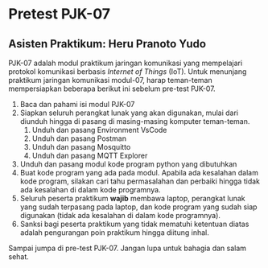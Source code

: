 # Pretest PJK-07
## Asisten Praktikum: Heru Pranoto Yudo
PJK-07 adalah modul praktikum jaringan komunikasi yang mempelajari protokol komunikasi berbasis *Internet of Things* (IoT). Untuk menunjang praktikum jaringan komunikasi modul-07, harap teman-teman mempersiapkan beberapa berikut ini sebelum pre-test PJK-07.

1. Baca dan pahami isi modul PJK-07
2. Siapkan seluruh perangkat lunak yang akan digunakan, mulai dari diunduh hingga di pasang di masing-masing komputer teman-teman.
   1. Unduh dan pasang Environment VsCode
   2. Unduh dan pasang Postman
   3. Unduh dan pasang Mosquitto
   4. Unduh dan pasang MQTT Explorer
3. Unduh dan pasang modul kode program python yang dibutuhkan
4. Buat kode program yang ada pada modul. Apabila ada kesalahan dalam kode program, silakan cari tahu permasalahan dan perbaiki hingga tidak ada kesalahan di dalam kode programnya. 
5. Seluruh peserta praktikum **wajib** membawa laptop, perangkat lunak yang sudah terpasang pada laptop, dan kode program yang sudah siap digunakan (tidak ada kesalahan di dalam kode programnya).
6. Sanksi bagi peserta praktikum yang tidak mematuhi ketentuan diatas adalah pengurangan poin praktikum hingga diitung inhal.

Sampai jumpa di pre-test PJK-07. Jangan lupa untuk bahagia dan salam sehat.